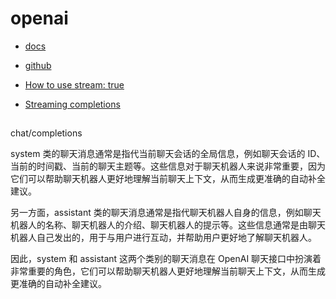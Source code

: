 <!--
 * @Author: hsycc
 * @Date: 2023-05-12 09:29:29
 * @LastEditTime: 2023-05-28 05:51:33
 * @Description: #
 *
-->

# openai

- [docs](https://platform.openai.com/docs/api-reference/authentication)
- [github](https://github.com/openai/openai-node)

- [How to use stream: true](https://github.com/openai/openai-node/issues/18)
- [Streaming completions](https://github.com/justinmahar/openai-ext/)

##

chat/completions

system 类的聊天消息通常是指代当前聊天会话的全局信息，例如聊天会话的 ID、当前的时间戳、当前的聊天主题等。这些信息对于聊天机器人来说非常重要，因为它们可以帮助聊天机器人更好地理解当前聊天上下文，从而生成更准确的自动补全建议。

另一方面，assistant 类的聊天消息通常是指代聊天机器人自身的信息，例如聊天机器人的名称、聊天机器人的介绍、聊天机器人的提示等。这些信息通常是由聊天机器人自己发出的，用于与用户进行互动，并帮助用户更好地了解聊天机器人。

因此，system 和 assistant 这两个类别的聊天消息在 OpenAI 聊天接口中扮演着非常重要的角色，它们可以帮助聊天机器人更好地理解当前聊天上下文，从而生成更准确的自动补全建议。
